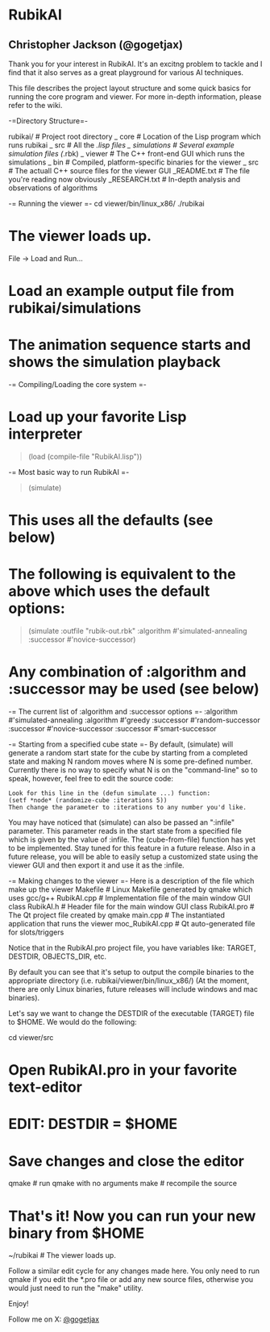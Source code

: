 # RubikAI
## Christopher Jackson (@gogetjax)

Thank you for your interest in RubikAI.  It's an excitng problem to
tackle and I find that it also serves as a great playground for
various AI techniques.

This file describes the project layout structure and some quick basics
for running the core program and viewer. For more in-depth information,
please refer to the wiki.

-=Directory Structure=-

rubikai/              # Project root directory
\_ core               # Location of the Lisp program which runs rubikai
  \_ src              # All the *.lisp files
\_ simulations        # Several example simulation files (*.rbk)
\_ viewer             # The C++ front-end GUI which runs the simulations
  \_ bin              # Compiled, platform-specific binaries for the viewer
  \_ src              # The actuall C++ source files for the viewer GUI
\_README.txt          # The file you're reading now obviously
\_RESEARCH.txt        # In-depth analysis and observations of algorithms


-= Running the viewer =-
  cd viewer/bin/linux_x86/
  ./rubikai
  # The viewer loads up.
  File -> Load and Run...
  # Load an example output file from rubikai/simulations
  # The animation sequence starts and shows the simulation playback

-= Compiling/Loading the core system =-
  # Load up your favorite Lisp interpreter
  > (load (compile-file "RubikAI.lisp"))

-= Most basic way to run RubikAI =-
  > (simulate)
  # This uses all the defaults (see below)
  # The following is equivalent to the above which uses the default options:
  > (simulate :outfile "rubik-out.rbk"
              :algorithm #'simulated-annealing
              :successor #'novice-successor)
  # Any combination of :algorithm and :successor may be used (see below)

-= The current list of :algorithm and :successor options =-
  :algorithm #'simulated-annealing
  :algorithm #'greedy
  :successor #'random-successor
  :successor #'novice-successor
  :successor #'smart-successor

-= Starting from a specified cube state =-
  By default, (simulate) will generate a random start state for the
  cube by starting from a completed state and making N random moves
  where N is some pre-defined number.  Currently there is no way
  to specify what N is on the "command-line" so to speak, however,
  feel free to edit the source code:

    Look for this line in the (defun simulate ...) function:
    (setf *node* (randomize-cube :iterations 5))
    Then change the parameter to :iterations to any number you'd like.

  You may have noticed that (simulate) can also be passed an ":infile"
  parameter.  This parameter reads in the start state from a specified
  file which is given by the value of :infile. The (cube-from-file) function
  has yet to be implemented.  Stay tuned for this feature in a future release.
  Also in a future release, you will be able to easily setup a customized
  state using the viewer GUI and then export it and use it as the :infile.

-= Making changes to the viewer =-
  Here is a description of the file which make up the viewer
  Makefile         # Linux Makefile generated by qmake which uses gcc/g++
  RubikAI.cpp      # Implementation file of the main window GUI class
  RubikAI.h        # Header file for the main window GUI class
  RubikAI.pro      # The Qt project file created by qmake
  main.cpp         # The instantiated application that runs the viewer
  moc_RubikAI.cpp  # Qt auto-generated file for slots/triggers

  Notice that in the RubikAI.pro project file, you have variables like:
  TARGET, DESTDIR, OBJECTS_DIR, etc.

  By default you can see that it's setup to output the compile binaries
  to the appropriate directory (i.e. rubikai/viewer/bin/linux_x86/)
  (At the moment, there are only Linux binaries, future releases will include
   windows and mac binaries).

  Let's say we want to change the DESTDIR of the executable (TARGET) file
  to $HOME. We would do the following:

  cd viewer/src
  # Open RubikAI.pro in your favorite text-editor
  # EDIT: DESTDIR = $HOME
  # Save changes and close the editor
  qmake  # run qmake with no arguments
  make   # recompile the source
  # That's it! Now you can run your new binary from $HOME
  ~/rubikai  # The viewer loads up.

  Follow a similar edit cycle for any changes made here. You only need
  to run qmake if you edit the *.pro file or add any new source files,
  otherwise you would just need to run the "make" utility.


Enjoy!

Follow me on X: [@gogetjax](https://x.com/gogetjax)




